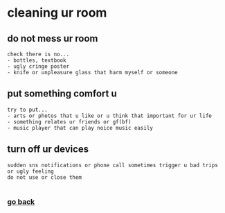 # cleaning ur room


## do not mess ur room
    check there is no...
    - bottles, textbook
    - ugly cringe poster
    - knife or unpleasure glass that harm myself or someone

## put something comfort u
    try to put...
    - arts or photos that u like or u think that important for ur life
    - something relates ur friends or gf(bf)
    - music player that can play noice music easily

## turn off ur devices
    sudden sns notifications or phone call sometimes trigger u bad trips or ugly feeling
    do not use or close them

#
### [go back](main.md)